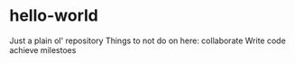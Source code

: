 # hello-world
Just a plain ol' repository
Things to not do on here:
collaborate
Write code
achieve milestoes
